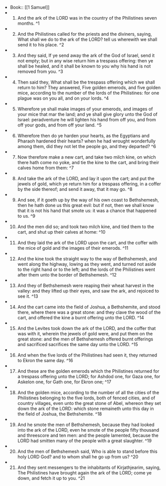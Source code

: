 - Book:: [[1 Samuel]]
- 1. And the ark of the LORD was in the country of the Philistines seven months. ^1
- 2. And the Philistines called for the priests and the diviners, saying, What shall we do to the ark of the LORD? tell us wherewith we shall send it to his place. ^2
- 3. And they said, If ye send away the ark of the God of Israel, send it not empty; but in any wise return him a trespass offering: then ye shall be healed, and it shall be known to you why his hand is not removed from you. ^3
- 4. Then said they, What shall be the trespass offering which we shall return to him? They answered, Five golden emerods, and five golden mice, according to the number of the lords of the Philistines: for one plague was on you all, and on your lords. ^4
- 5. Wherefore ye shall make images of your emerods, and images of your mice that mar the land; and ye shall give glory unto the God of Israel: peradventure he will lighten his hand from off you, and from off your gods, and from off your land. ^5
- 6. Wherefore then do ye harden your hearts, as the Egyptians and Pharaoh hardened their hearts? when he had wrought wonderfully among them, did they not let the people go, and they departed? ^6
- 7. Now therefore make a new cart, and take two milch kine, on which there hath come no yoke, and tie the kine to the cart, and bring their calves home from them: ^7
- 8. And take the ark of the LORD, and lay it upon the cart; and put the jewels of gold, which ye return him for a trespass offering, in a coffer by the side thereof; and send it away, that it may go. ^8
- 9. And see, if it goeth up by the way of his own coast to Bethshemesh, then he hath done us this great evil: but if not, then we shall know that it is not his hand that smote us: it was a chance that happened to us. ^9
- 10. And the men did so; and took two milch kine, and tied them to the cart, and shut up their calves at home: ^10
- 11. And they laid the ark of the LORD upon the cart, and the coffer with the mice of gold and the images of their emerods. ^11
- 12. And the kine took the straight way to the way of Bethshemesh, and went along the highway, lowing as they went, and turned not aside to the right hand or to the left; and the lords of the Philistines went after them unto the border of Bethshemesh. ^12
- 13. And they of Bethshemesh were reaping their wheat harvest in the valley: and they lifted up their eyes, and saw the ark, and rejoiced to see it. ^13
- 14. And the cart came into the field of Joshua, a Bethshemite, and stood there, where there was a great stone: and they clave the wood of the cart, and offered the kine a burnt offering unto the LORD. ^14
- 15. And the Levites took down the ark of the LORD, and the coffer that was with it, wherein the jewels of gold were, and put them on the great stone: and the men of Bethshemesh offered burnt offerings and sacrificed sacrifices the same day unto the LORD. ^15
- 16. And when the five lords of the Philistines had seen it, they returned to Ekron the same day. ^16
- 17. And these are the golden emerods which the Philistines returned for a trespass offering unto the LORD; for Ashdod one, for Gaza one, for Askelon one, for Gath one, for Ekron one; ^17
- 18. And the golden mice, according to the number of all the cities of the Philistines belonging to the five lords, both of fenced cities, and of country villages, even unto the great stone of Abel, whereon they set down the ark of the LORD: which stone remaineth unto this day in the field of Joshua, the Bethshemite. ^18
- 19. And he smote the men of Bethshemesh, because they had looked into the ark of the LORD, even he smote of the people fifty thousand and threescore and ten men: and the people lamented, because the LORD had smitten many of the people with a great slaughter. ^19
- 20. And the men of Bethshemesh said, Who is able to stand before this holy LORD God? and to whom shall he go up from us? ^20
- 21. And they sent messengers to the inhabitants of Kirjathjearim, saying, The Philistines have brought again the ark of the LORD; come ye down, and fetch it up to you. ^21
